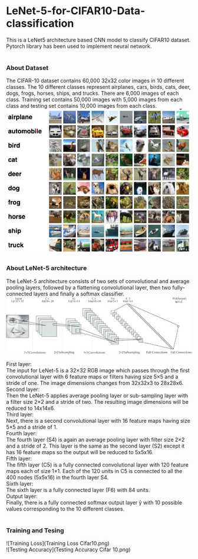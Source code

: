 # LeNet-5-for-CIFAR10-Data-classification

This is a LeNet5 architecture based CNN model to classify CIFAR10 dataset. Pytorch library has been used to implement neural network.<br/><br/>

### About Dataset 
The CIFAR-10 dataset contains 60,000 32x32 color images in 10 different classes. The 10 different classes represent airplanes, cars, birds, cats, deer, dogs, frogs, horses, ships, and trucks. There are 6,000 images of each class. Training set contains 50,000 images with 5,000 images from each class and testing set contains 10,000 images from each class.<br/>
![CIFAR10 Dataset](CIFAR10.png)<br/>

### About LeNet-5 architecture
The LeNet-5 architecture consists of two sets of convolutional and average pooling layers, followed by a flattening convolutional layer, then two fully-connected layers and finally a softmax classifier.<br/>
![LeNet 5 architecture](LeNet5.png)<br/>

First layer:<br/>
The input for LeNet-5 is a 32×32 RGB image which passes through the first convolutional layer with 6 feature maps or filters having size 5×5 and a stride of one. The image dimensions changes from 32x32x3 to 28x28x6.<br/>
Second layer:<br/>
Then the LeNet-5 applies average pooling layer or sub-sampling layer with a filter size 2×2 and a stride of two. The resulting image dimensions will be reduced to 14x14x6.<br/>
Third layer:<br/>
Next, there is a second convolutional layer with 16 feature maps having size 5×5 and a stride of 1.<br/>
Fourth layer:<br/>
The fourth layer (S4) is again an average pooling layer with filter size 2×2 and a stride of 2. This layer is the same as the second layer (S2) except it has 16 feature maps so the output will be reduced to 5x5x16.<br/>
Fifth layer:<br/>
The fifth layer (C5) is a fully connected convolutional layer with 120 feature maps each of size 1×1. Each of the 120 units in C5 is connected to all the 400 nodes (5x5x16) in the fourth layer S4. <br/>
Sixth layer:<br/>
The sixth layer is a fully connected layer (F6) with 84 units.<br/>
Output layer:<br/>
Finally, there is a fully connected softmax output layer ŷ with 10 possible values corresponding to the 10 different classes.<br/><br/>

### Training and Tesing
![Training Loss](Training Loss Cifar10.png)<br/>
![Testing Accuracy](Testing Accuracy Cifar 10.png)<br/>
